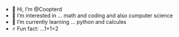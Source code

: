 - 👋 Hi, I’m @Coopterd
- 👀 I’m interested in ... math and coding and also cumputer science
- 🌱 I’m currently learning ... python and calcules
- ⚡ Fun fact: ...1+1=2

<!---
Coopterd/Coopterd is a ✨ special ✨ repository because its `README.md` (this file) appears on your GitHub profile.
You can click the Preview link to take a look at your changes.
--->
